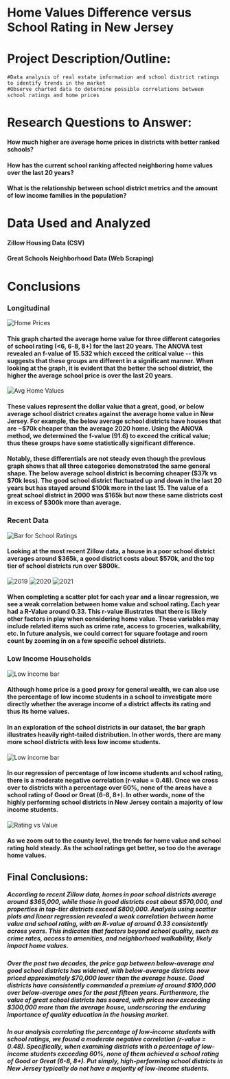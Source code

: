 # Home Values Difference versus School Rating in New Jersey 

# Project Description/Outline: 
    #Data analysis of real estate information and school district ratings to identify trends in the market
    #Observe charted data to determine possible correlations between school ratings and home prices

# Research Questions to Answer:
#### How much higher are average home prices in districts with better ranked schools?
#### How has the current school ranking affected neighboring home values over the last 20 years?
#### What is the relationship between school district metrics and the amount of low income families in the population?


    
# Data Used and Analyzed
#### Zillow Housing Data (CSV)

#### Great Schools Neighborhood Data (Web Scraping)

        
# Conclusions
### Longitudinal
![Home Prices](Outputs/Change_in_home_price.png)
####  This graph charted the average home value for three different categories of school rating (<6, 6-8, 8+) for the last 20 years. The ANOVA test revealed an f-value of 15.532 which exceed the critical value -- this suggests that these groups are different in a significant manner. When looking at the graph, it is evident that the better the school district, the higher the average school price is over the last 20 years. 
![Avg Home Values](Outputs/Change_in_home_price_vs_avg.png)
####  These values represent the dollar value that a great, good, or below average school district creates against the average home value in New Jersey. For example, the below average school districts have houses that are ~$70k cheaper than the average 2020 home. Using the ANOVA method, we determined the f-value (91.6) to exceed the critical value; thus these groups have some statistically significant difference.

#### Notably, these differentials are not steady even though the previous graph shows that all three categories demonstrated the same general shape. The below average school district is becoming cheaper ($37k vs $70k less). The good school district fluctuated up and down in the last 20 years but has stayed around $100k more in the last 15. The value of a great school district in 2000 was $165k but now these same districts cost in excess of $300k more than average. 

### Recent Data
![Bar for School Ratings](Outputs/bar_rating_vs_value.png)
####  Looking at the most recent Zillow data, a house in a poor school district averages around $365k, a good district costs about $570k, and the top tier of school districts run over $800k. 
![2019](Outputs/school_rating_vs_2019_value.png)
![2020](Outputs/school_rating_vs_2020_home_value.png)
![2021](Outputs/school_rating_vs_2021_home_value.png)
####  When completing a scatter plot for each year and a linear regression, we see a weak correlation between home value and school rating. Each year had a R-Value around 0.33. This r-value illustrates that there is likely other factors in play when considering home value. These variables may include related items such as crime rate, access to groceries, walkability, etc. In future analysis, we could correct for square footage and room count by zooming in on a few specific school districts.

### Low Income Households
![Low income bar](Outputs/low_income.png)
####  Although home price is a good proxy for general wealth, we can also use the percentage of low income students in a school to investigate more directly whether the average income of a district affects its rating and thus its home values. 

#### In an exploration of the school districts in our dataset, the bar graph illustrates heavily right-tailed distribution. In other words, there are many more school districts with less low income students.

![Low income bar](Outputs/school_rating_vs_Low_income.png)
#### In our regression of percentage of low income students and school rating, there is a moderate negative correlation (r-value = 0.48). Once we cross over to districts with a percentage over 60%, none of the areas have a school rating of Good or Great (6-8, 8+). In other words, none of the highly performing school districts in New Jersey contain a majority of low income students. 
![Rating vs Value](Outputs/Home_Value_and_Ranking_by_county.png)
####  As we zoom out to the county level, the trends for home value and school rating hold steady. As the school ratings get better, so too do the average home values. 

## Final Conclusions:
##### According to recent Zillow data, homes in poor school districts average around $365,000, while those in good districts cost about $570,000, and properties in top-tier districts exceed $800,000. Analysis using scatter plots and linear regression revealed a weak correlation between home value and school rating, with an R-value of around 0.33 consistently across years. This indicates that factors beyond school quality, such as crime rates, access to amenities, and neighborhood walkability, likely impact home values.

##### Over the past two decades, the price gap between below-average and good school districts has widened, with below-average districts now priced approximately $70,000 lower than the average house. Good districts have consistently commanded a premium of around $100,000 over below-average ones for the past fifteen years. Furthermore, the value of great school districts has soared, with prices now exceeding $300,000 more than the average house, underscoring the enduring importance of quality education in the housing market.

##### In our analysis correlating the percentage of low-income students with school ratings, we found a moderate negative correlation (r-value = 0.48). Specifically, when examining districts with a percentage of low-income students exceeding 60%, none of them achieved a school rating of Good or Great (6-8, 8+). Put simply, high-performing school districts in New Jersey typically do not have a majority of low-income students.

